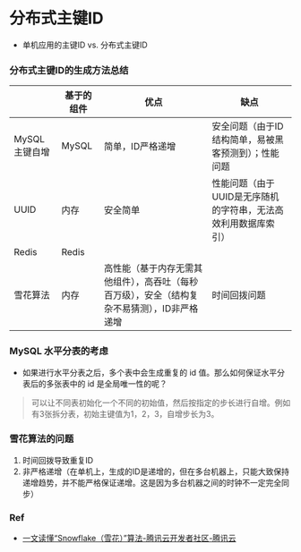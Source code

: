 # 分布式主键ID

* 单机应用的主键ID vs. 分布式主键ID

### 分布式主键ID的生成方法总结

|                | 基于的组件 | 优点                                                         | 缺点                                                         |
| -------------- | ---------- | ------------------------------------------------------------ | ------------------------------------------------------------ |
| MySQL 主键自增 | MySQL      | 简单，ID严格递增                                             | 安全问题（由于ID结构简单，易被黑客预测到）；性能问题         |
| UUID           | 内存       | 安全简单                                                     | 性能问题（由于UUID是无序随机的字符串，无法高效利用数据库索引） |
| Redis          | Redis      |                                                              |                                                              |
| 雪花算法       | 内存       | 高性能（基于内存无需其他组件），高吞吐（每秒百万级），安全（结构复杂不易猜测），ID非严格递增 | 时间回拨问题                                                 |



### MySQL 水平分表的考虑

* 如果进行水平分表之后，多个表中会生成重复的 id 值。那么如何保证水平分表后的多张表中的 id 是全局唯一性的呢？

> 可以让不同表初始化一个不同的初始值，然后按指定的步长进行自增。例如有3张拆分表，初始主键值为1，2，3，自增步长为3。





### 雪花算法的问题

1. 时间回拨导致重复ID
2. 非严格递增（在单机上，生成的ID是递增的，但在多台机器上，只能大致保持递增趋势，并不能严格保证递增。这是因为多台机器之间的时钟不一定完全同步）







### Ref

* [一文读懂“Snowflake（雪花）”算法-腾讯云开发者社区-腾讯云](https://cloud.tencent.com/developer/article/2364487)

